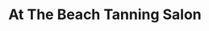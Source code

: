 ---
title: "At The Beach Tanning Salon"
url: /fort-collins/at-the-beach-tanning-salon/
shop: Kosmetik
---